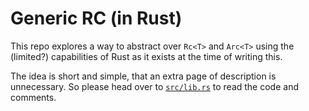# Generic RC (in Rust)

This repo explores a way to abstract over `Rc<T>` and `Arc<T>` using the
(limited?) capabilities of Rust as it exists at the time of writing this.

The idea is short and simple, that an extra page of description is unnecessary.
So please head over to [`src/lib.rs`](./src/lib.rs) to read the code and
comments.

